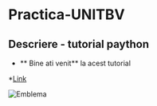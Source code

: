 # Practica-UNITBV
## Descriere - tutorial paython
* ** Bine ati venit** la acest tutorial

*[Link](https://learnphyton.org)

![Emblema](https://bluestreamline.ro/wp-content/uploads/2018/02/unitbv.svg)
